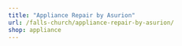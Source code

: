 ```yaml
---
title: "Appliance Repair by Asurion"
url: /falls-church/appliance-repair-by-asurion/
shop: appliance
---
```

